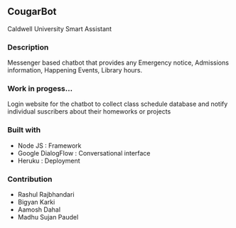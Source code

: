 <h2> CougarBot </h2>
<p> Caldwell University Smart Assistant </p> 
<h3> Description </h3>
<p>Messenger based chatbot that provides any Emergency notice, Admissions information, Happening Events, Library hours. <p>
<h3>Work in progess... </h3>
<p> Login website for the chatbot to collect class schedule database and notify individual suscribers about their homeworks or projects </p>

<h3>Built with</h3>

<ul>
  <li>Node JS : Framework</li>
  <li>Google DialogFlow : Conversational interface</li>
  <li>Heruku : Deployment</li>
</ul>

<h3>Contribution</h3>
<ul>
  <li> Rashul Rajbhandari </li>       
  <li>Bigyan Karki</li>              
  <li>Aamosh Dahal</li>
  <li>Madhu Sujan Paudel</li>
</ul>
